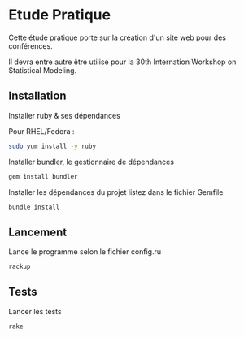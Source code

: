 Etude Pratique
==============

Cette étude pratique porte sur la création d'un site web pour des conférences.

Il devra entre autre être utilisé pour la 30th Internation Workshop on Statistical Modeling.

Installation
------------

Installer ruby & ses dépendances

Pour RHEL/Fedora :

```bash
sudo yum install -y ruby
```

Installer bundler, le gestionnaire de dépendances

```bash
gem install bundler
```

Installer les dépendances du projet listez dans le fichier Gemfile

```bash
bundle install
```

Lancement
---------

Lance le programme selon le fichier config.ru

```bash
rackup
```

Tests
-----

Lancer les tests

```bash
rake
```
